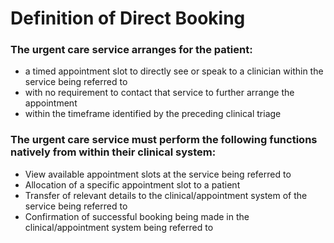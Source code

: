 # Definition of Direct Booking

### The urgent care service arranges for the patient:

  *	a timed appointment slot to directly see or speak to a clinician within the service being referred to
  *	with no requirement to contact that service to further arrange the appointment
  *	within the timeframe identified by the preceding clinical triage
  

### The urgent care service must perform the following functions natively from within their clinical system:

  *	View available appointment slots at the service being referred to
  *	Allocation of a specific appointment slot to a patient
  *	Transfer of relevant details to the clinical/appointment system of the service being referred to
  *	Confirmation of successful booking being made in the clinical/appointment system being referred to
